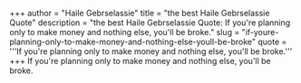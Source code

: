 +++
author = "Haile Gebrselassie"
title = "the best Haile Gebrselassie Quote"
description = "the best Haile Gebrselassie Quote: If you're planning only to make money and nothing else, you'll be broke."
slug = "if-youre-planning-only-to-make-money-and-nothing-else-youll-be-broke"
quote = '''If you're planning only to make money and nothing else, you'll be broke.'''
+++
If you're planning only to make money and nothing else, you'll be broke.
